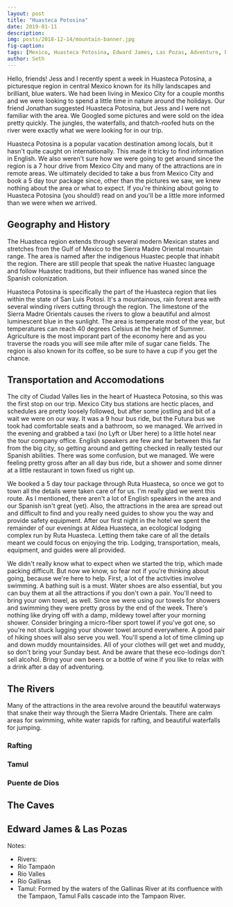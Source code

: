 ```yaml
---
layout: post
title: "Huasteca Potosina"
date: 2019-01-11
description:
img: posts/2018-12-14/mountain-banner.jpg
fig-caption:
tags: [Mexico, Huasteca Potosina, Edward James, Las Pozas, Adventure, Puente de Dios, Tamul, Xilitla]
author: Seth
---
```


Hello, friends! Jess and I recently spent a week in Huasteca Potosina, a picturesque region in central Mexico known for its hilly landscapes and brilliant, blue waters. We had been living in Mexico City for a couple months and we were looking to spend a little time in nature around the holidays. Our friend Jonathan suggested Huasteca Potosina, but Jess and I were not familiar with the area. We Googled some pictures and were sold on the idea pretty quickly. The jungles, the waterfalls, and thatch-roofed huts on the river were exactly what we were looking for in our trip.

Huasteca Potosina is a popular vacation destination among locals, but it hasn't quite caught on internationally. This made it tricky to find information in English. We also weren't sure how we were going to get around since the region is a 7 hour drive from Mexico City and many of the attractions are in remote areas. We ultimately decided to take a bus from Mexico City and book a 5 day tour package since, other than the pictures we saw, we knew nothing about the area or what to expect. If you're thinking about going to Huasteca Potosina (you should!) read on and you'll be a little more informed than we were when we arrived.

## Geography and History

The Huasteca region extends through several modern Mexican states and stretches from the Gulf of Mexico to the Sierra Madre Oriental mountain range. The area is named after the indigenous Huastec people that inhabit the region. There are still people that speak the native Huastec language and follow Huastec traditions, but their influence has waned since the Spanish colonization.

Huasteca Potosina is specifically the part of the Huasteca region that lies within the state of San Luis Potosí. It's a mountainous, rain forest area with several winding rivers cutting through the region. The limestone of the Sierra Madre Orientals causes the rivers to glow a beautiful and almost luminescent blue in the sunlight. The area is temperate most of the year, but temperatures can reach 40 degrees Celsius at the height of Summer. Agriculture is the most imporant part of the economy here and as you traverse the roads you will see mile after mile of sugar cane fields. The region is also known for its coffee, so be sure to have a cup if you get the chance.

## Transportation and Accomodations

The city of Ciudad Valles lies in the heart of Huasteca Potosina, so this was the first stop on our trip. Mexico City bus stations are hectic places, and schedules are pretty loosely followed, but after some jostling and bit of a wait we were on our way. It was a 9 hour bus ride, but the Futura bus we took had comfortable seats and a bathroom, so we managed. We arrived in the evening and grabbed a taxi (no Lyft or Uber here) to a little hotel near the tour company office. English speakers are few and far between this far from the big city, so getting around and getting checked in really tested our Spanish abilities. There was some confusion, but we managed. We were feeling pretty gross after an all day bus ride, but a shower and some dinner at a little restaurant in town fixed us right up.

We booked a 5 day tour package through Ruta Huasteca, so once we got to town all the details were taken care of for us. I'm really glad we went this route. As I mentioned, there aren't a lot of English speakers in the area and our Spanish isn't great (yet). Also, the attractions in the area are spread out and difficult to find and you really need guides to show you the way and provide safety equipment. After our first night in the hotel we spent the remainder of our evenings at Aldea Huasteca, an ecological lodging complex run by Ruta Huasteca. Letting them take care of all the details meant we could focus on enjoying the trip. Lodging, transportation, meals, equipment, and guides were all provided.

We didn't really know what to expect when we started the trip, which made packing difficult. But now we know, so fear not if you're thinking about going, because we're here to help. First, a lot of the activities involve swimming. A bathing suit is a must. Water shoes are also essential, but you can buy them at all the attractions if you don't own a pair. You'll need to bring your own towel, as well. Since we were using our towels for showers and swimming they were pretty gross by the end of the week. There's nothing like drying off with a damp, mildewy towel after your morning shower. Consider bringing a micro-fiber sport towel if you've got one, so you're not stuck lugging your shower towel around everywhere. A good pair of hiking shoes will also serve you well. You'll spend a lot of time climing up and down muddy mountainsides. All of your clothes will get wet and muddy, so don't bring your Sunday best. And be aware that these eco-lodings don't sell alcohol. Bring your own beers or a bottle of wine if you like to relax with a drink after a day of adventuring.

## The Rivers

Many of the attractions in the area revolve around the beautiful waterways that snake their way through the Sierra Madre Orientals. There are calm areas for swimming, white water rapids for rafting, and beautiful waterfalls for jumping.

### Rafting

### Tamul

### Puente de Dios

## The Caves

## Edward James & Las Pozas

Notes:
- Rivers:
- Río Tampaón
- Río Valles
- Río Gallinas
- Tamul: Formed by the waters of the Gallinas River at its confluence with the Tampaon, Tamul Falls cascade into the Tampaon River.
